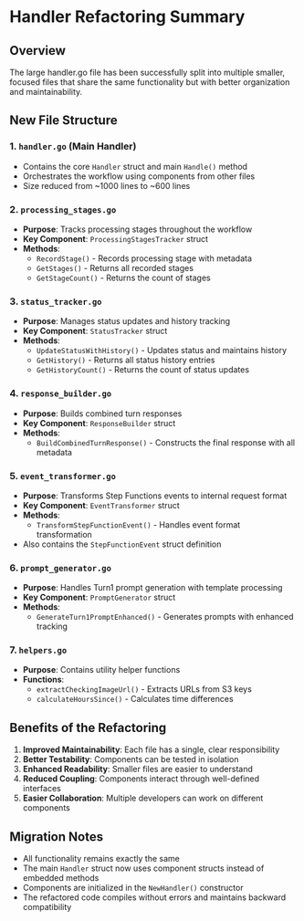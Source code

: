 # Handler Refactoring Summary

## Overview
The large handler.go file has been successfully split into multiple smaller, focused files that share the same functionality but with better organization and maintainability.

## New File Structure

### 1. `handler.go` (Main Handler)
- Contains the core `Handler` struct and main `Handle()` method
- Orchestrates the workflow using components from other files
- Size reduced from ~1000 lines to ~600 lines

### 2. `processing_stages.go`
- **Purpose**: Tracks processing stages throughout the workflow
- **Key Component**: `ProcessingStagesTracker` struct
- **Methods**:
  - `RecordStage()` - Records processing stage with metadata
  - `GetStages()` - Returns all recorded stages
  - `GetStageCount()` - Returns the count of stages

### 3. `status_tracker.go`
- **Purpose**: Manages status updates and history tracking
- **Key Component**: `StatusTracker` struct
- **Methods**:
  - `UpdateStatusWithHistory()` - Updates status and maintains history
  - `GetHistory()` - Returns all status history entries
  - `GetHistoryCount()` - Returns the count of status updates

### 4. `response_builder.go`
- **Purpose**: Builds combined turn responses
- **Key Component**: `ResponseBuilder` struct
- **Methods**:
  - `BuildCombinedTurnResponse()` - Constructs the final response with all metadata

### 5. `event_transformer.go`
- **Purpose**: Transforms Step Functions events to internal request format
- **Key Component**: `EventTransformer` struct
- **Methods**:
  - `TransformStepFunctionEvent()` - Handles event format transformation
- Also contains the `StepFunctionEvent` struct definition

### 6. `prompt_generator.go`
- **Purpose**: Handles Turn1 prompt generation with template processing
- **Key Component**: `PromptGenerator` struct
- **Methods**:
  - `GenerateTurn1PromptEnhanced()` - Generates prompts with enhanced tracking

### 7. `helpers.go`
- **Purpose**: Contains utility helper functions
- **Functions**:
  - `extractCheckingImageUrl()` - Extracts URLs from S3 keys
  - `calculateHoursSince()` - Calculates time differences

## Benefits of the Refactoring

1. **Improved Maintainability**: Each file has a single, clear responsibility
2. **Better Testability**: Components can be tested in isolation
3. **Enhanced Readability**: Smaller files are easier to understand
4. **Reduced Coupling**: Components interact through well-defined interfaces
5. **Easier Collaboration**: Multiple developers can work on different components

## Migration Notes

- All functionality remains exactly the same
- The main `Handler` struct now uses component structs instead of embedded methods
- Components are initialized in the `NewHandler()` constructor
- The refactored code compiles without errors and maintains backward compatibility
